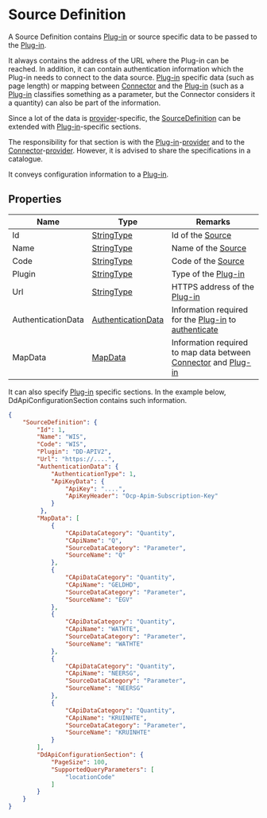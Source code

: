 ﻿# Source Definition

A Source Definition contains [Plug-in](/architecture/plug-in.md) or source specific data to be passed to the [Plug-in](/architecture/plug-in.md).

It always contains the address of the URL where the Plug-in can be reached.
In addition, it can contain authentication information which the Plug-in needs to connect to the data source.
[Plug-in](/architecture/plug-in.md) specific data (such as page length) or mapping between [Connector](/architecture/connector.md) and the [Plug-in](/architecture/plug-in.md) (such as a [Plug-in](/architecture/plug-in.md) classifies something as a parameter, but the Connector considers it a quantity) can also be part of the information.

Since a lot of the data is [provider](/architecture/provider.md)-specific, the [SourceDefinition](/specifications/formats/source-definition.md) can be extended with [Plug-in](/architecture/plug-in.md)-specific sections. 

The responsibility for that section is with the [Plug-in](/architecture/plug-in.md)-[provider](/architecture/provider.md) and to the [Connector](/architecture/connector.md)-[provider](/architecture/provider.md).
However, it is advised to share the specifications in a catalogue.

It conveys configuration information to a [Plug-in](/architecture/plug-in.md). 

## Properties
| Name | Type                                               | Remarks                                                                       |
|--|----------------------------------------------------|-------------------------------------------------------------------------------|
| Id | [StringType](/specifications/formats/data-type.md) | Id of the [Source](/architecture/data-source.md)                                               |
| Name | [StringType](/specifications/formats/data-type.md) | Name of the [Source](/architecture/data-source.md)                                |
| Code | [StringType](/specifications/formats/data-type.md) | Code of the [Source](/architecture/data-source.md)  |
| Plugin | [StringType](/specifications/formats/data-type.md) | Type of the [Plug-in](/architecture/plug-in.md)  |
| Url | [StringType](/specifications/formats/data-type.md) | HTTPS address of the [Plug-in](/architecture/plug-in.md)  |
| AuthenticationData | [AuthenticationData](/specifications/formats/authentication.md) | Information required for the [Plug-in](/architecture/plug-in.md) to [authenticate](/specifications/formats/authentication.md) |
| MapData | [MapData](/specifications/formats/map-data.md) | Information required to map data between [Connector](/architecture/connector.md) and [Plug-in](/architecture/plug-in.md) |


It can also specify [Plug-in](/architecture/plug-in.md) specific sections. In the example below, DdApiConfigurationSection contains such information.

```json
{
    "SourceDefinition": {
        "Id": 1,
        "Name": "WIS",
        "Code": "WIS",
        "Plugin": "DD-APIV2",
        "Url": "https://....",
        "AuthenticationData": {
            "AuthenticationType": 1,
            "ApiKeyData": {
                "ApiKey": "....",
                "ApiKeyHeader": "Ocp-Apim-Subscription-Key"
            }
         },
        "MapData": [
            {
                "CApiDataCategory": "Quantity",
                "CApiName": "Q",
                "SourceDataCategory": "Parameter",
                "SourceName": "Q"
            },
            {
                "CApiDataCategory": "Quantity",
                "CApiName": "GELDHD",
                "SourceDataCategory": "Parameter",
                "SourceName": "EGV"
            },
            {
                "CApiDataCategory": "Quantity",
                "CApiName": "WATHTE",
                "SourceDataCategory": "Parameter",
                "SourceName": "WATHTE"
            },
            {
                "CApiDataCategory": "Quantity",
                "CApiName": "NEERSG",
                "SourceDataCategory": "Parameter",
                "SourceName": "NEERSG"
            },
            {
                "CApiDataCategory": "Quantity",
                "CApiName": "KRUINHTE",
                "SourceDataCategory": "Parameter",
                "SourceName": "KRUINHTE"
            }
        ],
        "DdApiConfigurationSection": {
            "PageSize": 100,
            "SupportedQueryParameters": [
                "locationCode"
            ]
        }
    }
}
```